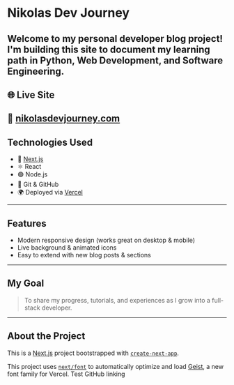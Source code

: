 # Nikolas Dev Journey
Welcome to my personal developer blog project!  
I'm building this site to document my learning path in **Python**, **Web Development**, and **Software Engineering**.
---
## 🌐 Live Site
🔗 [nikolasdevjourney.com](https://nikolasdevjourney.com)
---
##  Technologies Used
- 🔵 [Next.js](https://nextjs.org/)
- ⚛️ React
- 🟢 Node.js
- 🔧 Git & GitHub
- 🌍 Deployed via [Vercel](https://vercel.com)
---
## Features
- Modern responsive design (works great on desktop & mobile)
- Live background & animated icons
- Easy to extend with new blog posts & sections
---
## My Goal
> To share my progress, tutorials, and experiences as I grow into a full-stack developer.
---

## About the Project

This is a [Next.js](https://nextjs.org) project bootstrapped with [`create-next-app`](https://github.com/vercel/next.js/tree/canary/packages/create-next-app).

This project uses [`next/font`](https://nextjs.org/docs/app/building-your-application/optimizing/fonts) to automatically optimize and load [Geist](https://vercel.com/font), a new font family for Vercel.
Test GitHub linking
